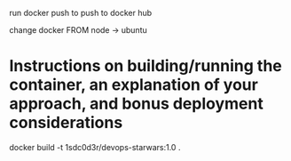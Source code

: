 run docker push to push to docker hub

change docker FROM node -> ubuntu

# Instructions on building/running the container, an explanation of your approach, and bonus deployment considerations

docker build -t 1sdc0d3r/devops-starwars:1.0 .
